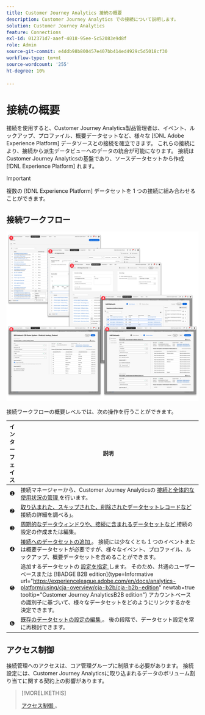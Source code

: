 ```yaml
---
title: Customer Journey Analytics 接続の概要
description: Customer Journey Analytics での接続について説明します。
solution: Customer Journey Analytics
feature: Connections
exl-id: 012371d7-aaef-4018-95ee-5c52083e9d8f
role: Admin
source-git-commit: e4ddb98b800457e407bb414ed4929c5d5018cf30
workflow-type: tm+mt
source-wordcount: '255'
ht-degree: 10%

---
```


# 接続の概要

接続を使用すると、Customer Journey Analytics製品管理者は、イベント、ルックアップ、プロファイル、概要データセットなど、様々な [!DNL Adobe Experience Platform] データソースとの接続を確立できます。 これらの接続により、接続から派生データビューへのデータの統合が可能になります。 接続はCustomer Journey Analyticsの基盤であり、ソースデータセットから作成 [!DNL Experience Platform] れます。

>[!IMPORTANT]
>
>複数の [!DNL Experience Platform] データセットを 1 つの接続に組み合わせることができます。


## 接続ワークフロー

![ 接続ワークフロー ](assets/connection-workflow.png)

<!-- Outdated interface 

>[!BEGINSHADEBOX]

See ![VideoCheckedOut](/help/assets/icons/VideoCheckedOut.svg) [Configuring connections](https://video.tv.adobe.com/v/35111/?quality=12&learn=on){target="_blank"} for a demo video.

>[!ENDSHADEBOX]

-->

接続ワークフローの概要レベルでは、次の操作を行うことができます。

| インターフェイス | 説明 |
|:---:|---|
| ➊ | 接続マネージャーから、Customer Journey Analyticsの [ 接続と全体的な使用状況の管理 ](manage-connections.md) を行います。 |
| ➋ | [ 取り込まれた、スキップされた、削除されたデータセットレコードなど ](manage-connections.md#connection-details) 接続の詳細を調べる」。 |
| ➌ | [ 周期的なデータウィンドウや、接続に含まれるデータセットなど ](create-connection.md#create-or-edit-a-connection) 接続の設定の作成または編集。 |
| ➍ | [ 接続へのデータセットの追加 ](create-connection.md#add-datasets)。 接続には少なくとも 1 つのイベントまたは概要データセットが必要ですが、様々なイベント、プロファイル、ルックアップ、概要データセットを含めることができます。 |
| ➎ | 追加するデータセットの [ 設定を指定 ](create-connection.md#dataset-settings) します。 そのため、共通のユーザーベースまたは [!BADGE B2B edition]{type=Informative url="https://experienceleague.adobe.com/en/docs/analytics-platform/using/cja-overview/cja-b2b/cja-b2b-edition" newtab=true tooltip="Customer Journey AnalyticsB2B edition"} アカウントベースの識別子に基づいて、様々なデータセットをどのようにリンクするかを決定できます。 |
| ➏ | [ 既存のデータセットの設定の編集 ](create-connection.md#edit-a-dataset)。 後の段階で、データセット設定を常に再検討できます。 |



## アクセス制御

接続管理へのアクセスは、コア管理グループに制限する必要があります。 接続設定には、Customer Journey Analyticsに取り込まれるデータのボリューム割り当てに関する契約上の影響があります。

>[!MORELIKETHIS]
>
>[ アクセス制御 ](/help/technotes/access-control.md)。

